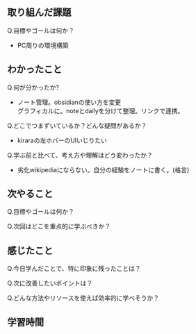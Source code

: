 ## 取り組んだ課題
Q.目標やゴールは何か？  
- PC周りの環境構築

## わかったこと
Q.何が分かったか?  
- ノート管理。obsidianの使い方を変更  
グラフィカルに。noteとdailyを分けて整理。リンクで連携。


Q.どこでつまずいているか？どんな疑問があるか？
- kiraraの左ホバーのUIいじりたい

Q.学ぶ前と比べて、考え方や理解はどう変わったか？
- 劣化wikipediaにならない。自分の経験をノートに書く。(格言)


## 次やること
Q.目標やゴールは何か？  


Q.次回はどこを重点的に学ぶべきか？  


## 感じたこと
Q.今日学んだことで、特に印象に残ったことは？  


Q.次に改善したいポイントは？  

Q.どんな方法やリソースを使えば効率的に学べそうか？


## 学習時間

